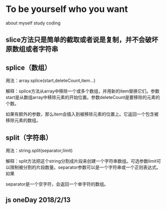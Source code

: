 # To be yourself who you want
about myself study coding
## slice方法只是简单的截取或者说是复制，并不会破坏原数组或者字符串
## splice（数组）

用法：array.splice(start,deleteCount,item...)

解释：splice方法从array中移除一个或多个数组，并用新的item替换它们。参数start是从数组array中移除元素的开始位置。参数deleteCount是要移除的元素的个数。

如果有额外的参数，那么item会插入到被移除元素的位置上。它返回一个包含被移除元素的数组。

## split（字符串）

用法：string.split(separator,limit)

解释：split方法把这个string分割成片段来创建一个字符串数组。可选参数limit可以限制被分割的片段数量。separator参数可以是一个字符串或一个正则表达式。如果

separator是一个空字符，会返回一个单字符的数组。

## js oneDay 2018/2/13